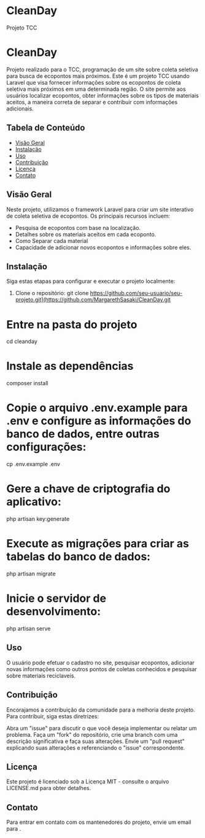 # CleanDay
Projeto TCC

# CleanDay

Projeto realizado para o TCC, programação de um site sobre coleta seletiva para busca de ecopontos mais próximos.
Este é um projeto TCC usando Laravel que visa fornecer informações sobre os ecopontos de coleta seletiva mais próximos em uma determinada região. O site permite aos usuários localizar ecopontos, obter informações sobre os tipos de materiais aceitos, a maneira correta de separar e contribuir com informações adicionais.


## Tabela de Conteúdo

- [Visão Geral](#visão-geral)
- [Instalação](#instalação)
- [Uso](#uso)
- [Contribuição](#contribuição)
- [Licença](#Licença)
- [Contato](#Contato)

## Visão Geral

Neste projeto, utilizamos o framework Laravel para criar um site interativo de coleta seletiva de ecopontos. Os principais recursos incluem:

- Pesquisa de ecopontos com base na localização.
- Detalhes sobre os materiais aceitos em cada ecoponto.
- Como Separar cada material
- Capacidade de adicionar novos ecopontos e informações sobre eles.

## Instalação

Siga estas etapas para configurar e executar o projeto localmente:

1. Clone o repositório:
git clone https://github.com/seu-usuario/seu-projeto.git](https://github.com/MargarethSasaki/CleanDay.git

# Entre na pasta do projeto
cd cleanday

# Instale as dependências
composer install

# Copie o arquivo .env.example para .env e configure as informações do banco de dados, entre outras configurações:
cp .env.example .env

# Gere a chave de criptografia do aplicativo:
php artisan key:generate

# Execute as migrações para criar as tabelas do banco de dados:
php artisan migrate

# Inicie o servidor de desenvolvimento:
php artisan serve

## Uso

O usuário pode efetuar o cadastro no site, pesquisar ecopontos, adicionar novas informações como outros pontos de coletas conhecidos e pesquisar sobre materiais reciclaveis.

## Contribuição

Encorajamos a contribuição da comunidade para a melhoria deste projeto. Para contribuir, siga estas diretrizes:

Abra um "issue" para discutir o que você deseja implementar ou relatar um problema.
Faça um "fork" do repositório, crie uma branch com uma descrição significativa e faça suas alterações.
Envie um "pull request" explicando suas alterações e referenciando o "issue" correspondente.

## Licença
Este projeto é licenciado sob a Licença MIT - consulte o arquivo LICENSE.md para obter detalhes.

## Contato
Para entrar em contato com os mantenedores do projeto, envie um email para .

 
